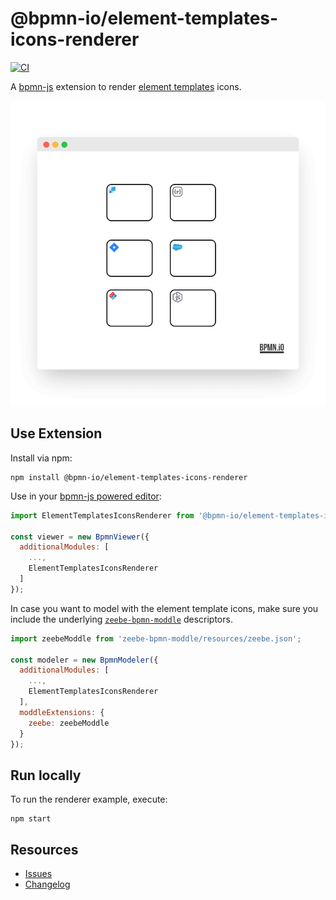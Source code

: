 # @bpmn-io/element-templates-icons-renderer

[![CI](https://github.com/bpmn-io/element-templates-icons-renderer/actions/workflows/CI.yml/badge.svg)](https://github.com/bpmn-io/element-templates-icons-renderer/actions/workflows/CI.yml)

A [bpmn-js](https://github.com/bpmn-io/bpmn-js) extension to render [element templates](https://docs.camunda.io/docs/components/modeler/desktop-modeler/element-templates/about-templates/) icons.

![Screenshot](./docs/screenshot.png)

## Use Extension

Install via npm:

```
npm install @bpmn-io/element-templates-icons-renderer
```

Use in your [bpmn-js powered editor](https://github.com/bpmn-io/bpmn-js):

```javascript
import ElementTemplatesIconsRenderer from '@bpmn-io/element-templates-icons-renderer';

const viewer = new BpmnViewer({
  additionalModules: [
    ...,
    ElementTemplatesIconsRenderer
  ]
});
```

In case you want to model with the element template icons, make sure you include the underlying [`zeebe-bpmn-moddle`](https://github.com/camunda-cloud/zeebe-bpmn-moddle) descriptors.

```js
import zeebeModdle from 'zeebe-bpmn-moddle/resources/zeebe.json';

const modeler = new BpmnModeler({
  additionalModules: [
    ...,
    ElementTemplatesIconsRenderer
  ],
  moddleExtensions: {
    zeebe: zeebeModdle
  }
});
```
## Run locally

To run the renderer example, execute:

```
npm start
```

## Resources

* [Issues](https://github.com/bpmn-io/element-templates-icons-renderer/issues)
* [Changelog](./CHANGELOG.md)


